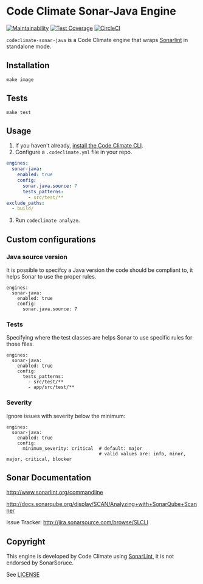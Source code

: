 # Code Climate Sonar-Java Engine

[![Maintainability](https://api.codeclimate.com/v1/badges/1ad407dbd79378cf4b07/maintainability)](https://codeclimate.com/repos/59e0f09e141c6104f9000002/maintainability)
[![Test Coverage](https://api.codeclimate.com/v1/badges/1ad407dbd79378cf4b07/test_coverage)](https://codeclimate.com/repos/59e0f09e141c6104f9000002/test_coverage)
[![CircleCI](https://circleci.com/gh/codeclimate/codeclimate-sonar-java.svg?style=svg&circle-token=b800791f4e3af9079991ef70f3871f0ce09ccc81)](https://circleci.com/gh/codeclimate/codeclimate-sonar-java)

`codeclimate-sonar-java` is a Code Climate engine that wraps [Sonarlint](http://www.sonarlint.org) in standalone mode.

## Installation
```
make image
```

## Tests
```
make test
```

## Usage

1. If you haven't already, [install the Code Climate CLI](https://github.com/codeclimate/codeclimate).
2. Configure a `.codeclimate.yml` file in your repo.
```yml
engines:
  sonar-java:
    enabled: true
    config:
      sonar.java.source: 7
      tests_patterns:
        - src/test/**
exclude_paths:
  - build/
```
3. Run `codeclimate analyze`.

## Custom configurations

### Java source version
It is possible to specifcy a Java version the code should be compliant to, it helps Sonar to use the proper rules.
```
engines:
  sonar-java:
    enabled: true
    config:
      sonar.java.source: 7
```

### Tests
Specifying where the test classes are helps Sonar to use specific rules for those files.
```
engines:
  sonar-java:
    enabled: true
    config:
      tests_patterns:
        - src/test/**
        - app/src/test/**
```

### Severity
Ignore issues with severity below the minimum:
```
engines:
  sonar-java:
    enabled: true
    config:
      minimum_severity: critical  # default: major
                                  # valid values are: info, minor, major, critical, blocker
```

## Sonar Documentation

http://www.sonarlint.org/commandline

http://docs.sonarqube.org/display/SCAN/Analyzing+with+SonarQube+Scanner

Issue Tracker: http://jira.sonarsource.com/browse/SLCLI

## Copyright

This engine is developed by Code Climate using [SonarLint](http://www.sonarlint.org/commandline), it is not endorsed by SonarSoruce.

See [LICENSE](LICENSE)
